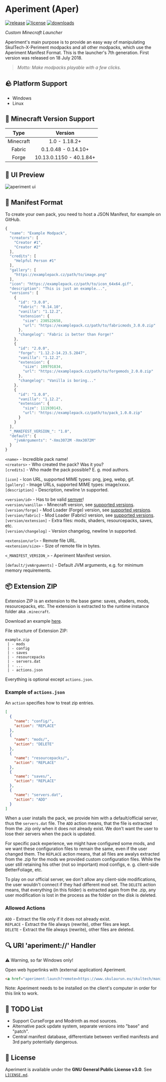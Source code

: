 # Aperiment (Aper)
[![release](https://img.shields.io/github/v/release/Skulaurun/Aperiment?color=blue)](https://github.com/Skulaurun/Aperiment/releases/latest)
[![license](https://img.shields.io/github/license/Skulaurun/Aperiment?color=blue)](https://github.com/Skulaurun/Aperiment/blob/main/LICENSE)
[![downloads](https://img.shields.io/github/downloads/Skulaurun/Aperiment/total?color=limegreen)](#)

*Custom Minecraft Launcher*

Aperiment's main purpose is to provide an easy way of manipulating SkulTech-X-Periment modpacks and all other modpacks, which use the Aperiment Manifest Format. This is the launcher's 7th generation. First version was released on 18 July 2018.

> *Motto: Make modpacks playable with a few clicks.*

## 🪨 Platform Support

- Windows
- Linux

## 🌷 Minecraft Version Support

| Type              | Version                 |
| :---------------: | :---------------------: |
| Minecraft         | 1.0 - 1.18.2+           |
| Fabric            | 0.1.0.48 - 0.14.10+     |
| Forge             | 10.13.0.1150 - 40.1.84+ |

## 🧊 UI Preview
![aperiment ui](https://cdn.discordapp.com/attachments/587327745961230339/1076680460807192576/image.png)

## 📜 Manifest Format

To create your own pack, you need to host a JSON Manifest, for example on GitHub.

```js
{
  "name": "Example Modpack",
  "creators": [
    "Creator #1",
    "Creator #2"
  ],
  "credits": [
    "Helpful Person #1"
  ],
  "gallery": [
    "https://examplepack.cz/path/to/image.png"
  ],
  "icon": "https://examplepack.cz/path/to/icon_64x64.gif",
  "description": "This is just an example...",
  "versions": [
    {
      "id": "3.0.0",
      "fabric": "0.14.10",
      "vanilla": "1.12.2",
      "extension": {
        "size": 230522658,
        "url": "https://examplepack.cz/path/to/fabricmods_3.0.0.zip"
      },
      "changelog": "Fabric is better than Forge!"
    },
    {
      "id": "2.0.0",
      "forge": "1.12.2-14.23.5.2847",
      "vanilla": "1.12.2",
      "extension": {
        "size": 109791834,
        "url": "https://examplepack.cz/path/to/forgemods_2.0.0.zip"
      },
      "changelog": "Vanilla is boring..."
    },
    {
      "id": "1.0.0",
      "vanilla": "1.12.2",
      "extension": {
        "size": 111930143,
        "url": "https://examplepack.cz/path/to/pack_1.0.0.zip"
      }
    }
  ],
  "_MANIFEST_VERSION_": "1.0",
  "default": {
    "jvmArguments": "-Xms3072M -Xmx3072M"
  }
}
```

`<name>` - Incredible pack name!<br>
`<creators>` - Who created the pack? Was it you?<br>
`[credits]` - Who made the pack possible? E. g. mod authors.<br>

`[icon]` - Icon URL, supported MIME types: png, jpeg, webp, gif.<br>
`[gallery]` - Image URLs, supported MIME types: image/xxxx.<br>
`[description]` - Description, newline \n supported.

`<version/id>` - Has to be valid [semver](https://semver.org)!<br>
`<version/vanilla>` - Minecraft version, see [supported versions](https://github.com/Skulaurun/Aperiment#minecraft-version-support).<br>
`[version/forge]` - Mod Loader (Forge) version, see [supported versions](https://github.com/Skulaurun/Aperiment#minecraft-version-support).<br>
`[version/fabric]` - Mod Loader (Fabric) version, see [supported versions](https://github.com/Skulaurun/Aperiment#minecraft-version-support).<br>
`[version/extension]` - Extra files: mods, shaders, resourcepacks, saves, etc.<br>
`[version/changelog]` - Version changelog, newline \n supported.

`<extension/url>` - Remote file URL.<br>
`<extension/size>` - Size of remote file in bytes.

`<_MANIFEST_VERSION_>` - Aperiment Manifest version.

`[default/jvmArguments]` - Default JVM arguments, e.g. for minimum memory requirements.

## 📦 Extension ZIP
Extension ZIP is an extension to the base game: saves, shaders, mods, resourcepacks, etc. The extension is extracted to the runtime instance folder aka `.minecraft`.

Download an example [here](https://www.dropbox.com/s/bblcjk7wbdt351q/skultech-1.4.1.zip?dl=1).<br>

File structure of Extension ZIP:
```
example.zip
 | - mods
 | - config
 | - saves
 | - resourcepacks
 | - servers.dat
 | - ...
 | - actions.json
```

Everything is optional except `actions.json`.

### Example of `actions.json`
An `action` specifies how to treat zip entries.
```json
[
  {
    "name": "config/",
    "action": "REPLACE"
  },
  {
    "name": "mods/",
    "action": "DELETE"
  },
  {
    "name": "resourcepacks/",
    "action": "REPLACE"
  },
  {
    "name": "saves/",
    "action": "REPLACE"
  },
  {
    "name": "servers.dat",
    "action": "ADD"
  }
]
```
When a user installs the pack, we provide him with a default/official server, thus the `servers.dat` file. The `ADD` action means, that the file is extracted from the .zip only when it does not already exist. We don't want the user to lose their servers when the pack is updated.

For specific pack experience, we might have configured some mods, and we want these configuration files to remain the same, even if the user changed them. The `REPLACE` action means, that all files are awalys extracted from the .zip for the mods we provided custom configuration files. While the user still retaining his other (not so important) mod configs, e. g. client-side BetterFoliage, etc.

To play on our official server, we don't allow any client-side modifications, the user wouldn't connect if they had different mod set. The `DELETE` action means, that everything (in this folder) is extracted again from the .zip, any user modification is lost in the process as the folder on the disk is deleted.

### Allowed Actions

`ADD` - Extract the file only if it does not already exist.<br>
`REPLACE` - Extract the file always (rewrite), other files are kept.<br>
`DELETE` - Extract the file always (rewrite), other files are deleted.<br>

## 🔍 URI 'aperiment://' Handler
⚠️ Warning, so far Windows only!

Open web hyperlinks with (external application) Aperiment.<br>
```html
<a href="aperiment:launch?remote=https://www.skulaurun.eu/skultech/manifest.json">Open in Aperiment</a>
```
Note: Aperiment needs to be installed on the client's computer in order for this link to work.

## 📑 TODO List
- Support CurseForge and Modrinth as mod sources.
- Alternative pack update system, separate versions into "base" and "patch".
- Central manifest database, differentiate between verified manifests and 3rd party potentially dangerous.

## 💖 License
Aperiment is available under the **GNU General Public License v3.0**. See [`LICENSE.md`](https://github.com/Skulaurun/Aperiment/blob/master/LICENSE).
